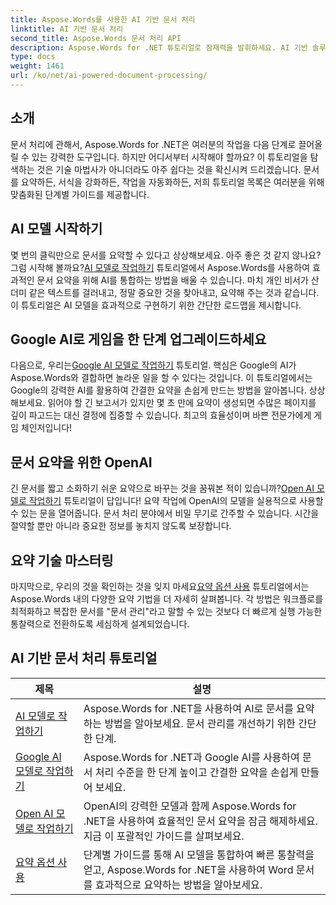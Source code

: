 ```yaml
---
title: Aspose.Words를 사용한 AI 기반 문서 처리
linktitle: AI 기반 문서 처리
second_title: Aspose.Words 문서 처리 API
description: Aspose.Words for .NET 튜토리얼로 잠재력을 발휘하세요. AI 기반 솔루션으로 문서 처리를 개선하여 빠르고 효과적인 결과를 얻는 방법을 알아보세요.
type: docs
weight: 1461
url: /ko/net/ai-powered-document-processing/
---
```

## 소개

문서 처리에 관해서, Aspose.Words for .NET은 여러분의 작업을 다음 단계로 끌어올릴 수 있는 강력한 도구입니다. 하지만 어디서부터 시작해야 할까요? 이 튜토리얼을 탐색하는 것은 기술 마법사가 아니더라도 아주 쉽다는 것을 확신시켜 드리겠습니다. 문서를 요약하든, 서식을 강화하든, 작업을 자동화하든, 저희 튜토리얼 목록은 여러분을 위해 맞춤화된 단계별 가이드를 제공합니다.

## AI 모델 시작하기

 몇 번의 클릭만으로 문서를 요약할 수 있다고 상상해보세요. 아주 좋은 것 같지 않나요? 그럼 시작해 볼까요?[AI 모델로 작업하기](./working-with-ai-model/) 튜토리얼에서 Aspose.Words를 사용하여 효과적인 문서 요약을 위해 AI를 통합하는 방법을 배울 수 있습니다. 마치 개인 비서가 산더미 같은 텍스트를 걸러내고, 정말 중요한 것을 찾아내고, 요약해 주는 것과 같습니다. 이 튜토리얼은 AI 모델을 효과적으로 구현하기 위한 간단한 로드맵을 제시합니다. 

## Google AI로 게임을 한 단계 업그레이드하세요

 다음으로, 우리는[Google AI 모델로 작업하기](./working-with-google-ai-model/) 튜토리얼. 핵심은 Google의 AI가 Aspose.Words와 결합하면 놀라운 일을 할 수 있다는 것입니다. 이 튜토리얼에서는 Google의 강력한 AI를 활용하여 간결한 요약을 손쉽게 만드는 방법을 알아봅니다. 상상해보세요. 읽어야 할 긴 보고서가 있지만 몇 초 만에 요약이 생성되면 수많은 페이지를 깊이 파고드는 대신 결정에 집중할 수 있습니다. 최고의 효율성이며 바쁜 전문가에게 게임 체인저입니다!

## 문서 요약을 위한 OpenAI

 긴 문서를 짧고 소화하기 쉬운 요약으로 바꾸는 것을 꿈꿔본 적이 있습니까?[Open AI 모델로 작업하기](./working-with-open-ai-model/) 튜토리얼이 답입니다! 요약 작업에 OpenAI의 모델을 실용적으로 사용할 수 있는 문을 열어줍니다. 문서 처리 분야에서 비밀 무기로 간주할 수 있습니다. 시간을 절약할 뿐만 아니라 중요한 정보를 놓치지 않도록 보장합니다.

## 요약 기술 마스터링

 마지막으로, 우리의 것을 확인하는 것을 잊지 마세요[요약 옵션 사용](./working-with-summarize-options/) 튜토리얼에서는 Aspose.Words 내의 다양한 요약 기법을 더 자세히 살펴봅니다. 각 방법은 워크플로를 최적화하고 복잡한 문서를 "문서 관리"라고 말할 수 있는 것보다 더 빠르게 실행 가능한 통찰력으로 전환하도록 세심하게 설계되었습니다. 

 ## AI 기반 문서 처리 튜토리얼
| 제목 | 설명 |
| --- | --- |
| [AI 모델로 작업하기](./working-with-ai-model/) | Aspose.Words for .NET을 사용하여 AI로 문서를 요약하는 방법을 알아보세요. 문서 관리를 개선하기 위한 간단한 단계. |
| [Google AI 모델로 작업하기](./working-with-google-ai-model/) | Aspose.Words for .NET과 Google AI를 사용하여 문서 처리 수준을 한 단계 높이고 간결한 요약을 손쉽게 만들어 보세요. |
| [Open AI 모델로 작업하기](./working-with-open-ai-model/) | OpenAI의 강력한 모델과 함께 Aspose.Words for .NET을 사용하여 효율적인 문서 요약을 잠금 해제하세요. 지금 이 포괄적인 가이드를 살펴보세요. |
| [요약 옵션 사용](./working-with-summarize-options/) | 단계별 가이드를 통해 AI 모델을 통합하여 빠른 통찰력을 얻고, Aspose.Words for .NET을 사용하여 Word 문서를 효과적으로 요약하는 방법을 알아보세요. |